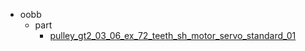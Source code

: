 * oobb
  * part
    * [pulley_gt2_03_06_ex_72_teeth_sh_motor_servo_standard_01](oobb/part/pulley_gt2_03_06_ex_72_teeth_sh_motor_servo_standard_01)
